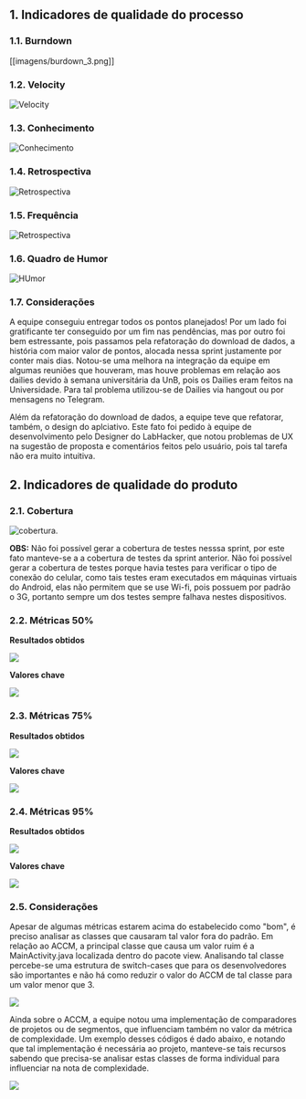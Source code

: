 ## 1. Indicadores de qualidade do processo

### 1.1. Burndown

[[imagens/burdown_3.png]]

### 1.2. Velocity

![Velocity](https://raw.githubusercontent.com/wiki/fga-gpp-mds/2016.2-Time01-WikiLegis/imagens/velocityt3.png)

### 1.3. Conhecimento

![Conhecimento](https://raw.githubusercontent.com/wiki/fga-gpp-mds/2016.2-Time01-WikiLegis/imagens/conhecimento3.png)

### 1.4. Retrospectiva

![Retrospectiva](https://raw.githubusercontent.com/wiki/fga-gpp-mds/2016.2-Time01-WikiLegis/imagens/RetrospectivaSprint3.jpg)

### 1.5. Frequência

![Retrospectiva](https://raw.githubusercontent.com/wiki/fga-gpp-mds/2016.2-Time01-WikiLegis/imagens/presSprint3.jpg)

### 1.6. Quadro de Humor

![HUmor](https://raw.githubusercontent.com/wiki/fga-gpp-mds/2016.2-Time01-WikiLegis/imagens/sent2.jpg)

### 1.7. Considerações

A equipe conseguiu entregar todos os pontos planejados! Por um lado foi gratificante ter conseguido por um fim nas pendências, mas por outro foi bem estressante, pois passamos pela refatoração do download de dados, a história com maior valor de pontos, alocada nessa sprint justamente por conter mais dias. Notou-se uma melhora na integração da equipe em algumas reuniões que houveram, mas houve problemas em relação aos dailies devido à semana universitária da UnB, pois os Dailies eram feitos na Universidade. Para tal problema utilizou-se de Dailies via hangout ou por mensagens no Telegram.

Além da refatoração do download de dados, a equipe teve que refatorar, também, o design do aplciativo. Este fato foi pedido à equipe de desenvolvimento pelo Designer do LabHacker, que notou problemas de UX na sugestão de proposta e comentários feitos pelo usuário, pois tal tarefa não era muito intuitiva.

## 2. Indicadores de qualidade do produto

### 2.1. Cobertura

![cobertura](https://raw.githubusercontent.com/wiki/fga-gpp-mds/2016.2-Time01-WikiLegis/imagens/sprint0-cobertura.png).

**OBS:** Não foi possível gerar a cobertura de testes nesssa sprint, por este fato manteve-se a a cobertura de testes da sprint anterior. Não foi possível gerar a cobertura de testes porque havia testes para verificar o tipo de conexão do celular, como tais testes eram executados em máquinas virtuais do Android, elas não permitem que se use Wi-fi, pois possuem por padrão o 3G, portanto sempre um dos testes sempre falhava nestes dispositivos.

### 2.2. Métricas 50%

**Resultados obtidos**

![](https://raw.githubusercontent.com/wiki/fga-gpp-mds/2016.2-Time01-WikiLegis/imagens/sprint3_mean.png)

**Valores chave**

![](https://raw.githubusercontent.com/wiki/fga-gpp-mds/2016.2-Time01-WikiLegis/imagens/valores_0.png)

### 2.3. Métricas 75%

**Resultados obtidos**

![](https://raw.githubusercontent.com/wiki/fga-gpp-mds/2016.2-Time01-WikiLegis/imagens/sprint3_upper.png)

**Valores chave**

![](https://raw.githubusercontent.com/wiki/fga-gpp-mds/2016.2-Time01-WikiLegis/imagens/valores_75.png)

### 2.4. Métricas 95%

**Resultados obtidos**

![](https://raw.githubusercontent.com/wiki/fga-gpp-mds/2016.2-Time01-WikiLegis/imagens/sprint3_ninety.png)

**Valores chave**

![](https://raw.githubusercontent.com/wiki/fga-gpp-mds/2016.2-Time01-WikiLegis/imagens/valores_95.png)

### 2.5. Considerações

Apesar de algumas métricas estarem acima do estabelecido como "bom", é preciso analisar as classes que causaram tal valor fora do padrão. Em relação ao ACCM, a principal classe que causa um valor ruim é a MainActivity.java localizada dentro do pacote view. Analisando tal classe percebe-se uma estrutura de switch-cases que para os desenvolvedores são importantes e não há como reduzir o valor do ACCM de tal classe para um valor menor que 3.

![](https://raw.githubusercontent.com/wiki/fga-gpp-mds/2016.2-Time01-WikiLegis/imagens/sprint3_metrics_justify.png)

Ainda sobre o ACCM, a equipe notou uma implementação de comparadores de projetos ou de segmentos, que influenciam também no valor da métrica de complexidade. Um exemplo desses códigos é dado abaixo, e notando que tal implementação é necessária ao projeto, manteve-se tais recursos sabendo que precisa-se analisar estas classes de forma individual para influenciar na nota de complexidade.

![](https://raw.githubusercontent.com/wiki/fga-gpp-mds/2016.2-Time01-WikiLegis/imagens/sprint3_metrics_justify2.png)